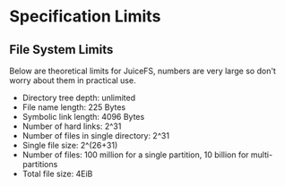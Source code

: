 # Specification Limits

## File System Limits

Below are theoretical limits for JuiceFS, numbers are very large so don't worry about them in practical use.

* Directory tree depth: unlimited
* File name length: 225 Bytes
* Symbolic link length: 4096 Bytes
* Number of hard links: 2^31
* Number of files in single directory: 2^31
* Single file size: 2^(26+31)
* Number of files: 100 million for a single partition, 10 billion for multi-partitions
* Total file size: 4EiB
